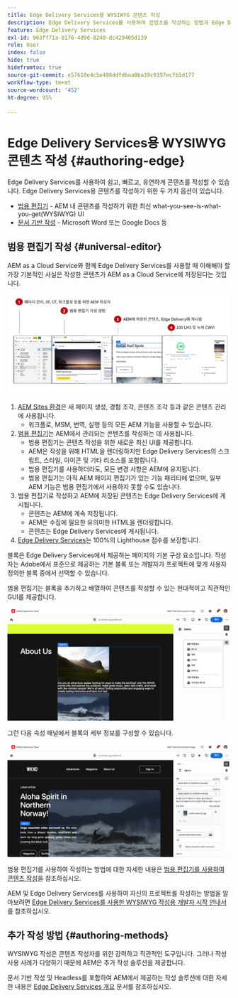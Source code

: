 ```yaml
---
title: Edge Delivery Services용 WYSIWYG 콘텐츠 작성
description: Edge Delivery Services를 사용하여 콘텐츠를 작성하는 방법과 Edge Delivery Services를 AEM 콘텐츠 작성에 어떻게 적용할 수 있는지 알아봅니다.
feature: Edge Delivery Services
exl-id: 963ff71a-8176-4d9d-8240-dc429405d139
role: User
index: false
hide: true
hidefromtoc: true
source-git-commit: e57610e4c5e498ddfdbaa0ba39c9197ecfb5d177
workflow-type: tm+mt
source-wordcount: '452'
ht-degree: 95%

---
```



# Edge Delivery Services용 WYSIWYG 콘텐츠 작성 {#authoring-edge}

Edge Delivery Services를 사용하여 쉽고, 빠르고, 유연하게 콘텐츠를 작성할 수 있습니다. Edge Delivery Services용 콘텐츠를 작성하기 위한 두 가지 옵션이 있습니다.

* [범용 편집기](#universal-editor) - AEM 내 콘텐츠를 작성하기 위한 최신 what-you-see-is-what-you-get(WYSIWYG) UI
* [문서 기반 작성](#document-based) - Microsoft Word 또는 Google Docs 등

## 범용 편집기 작성 {#universal-editor}

AEM as a Cloud Service와 함께 Edge Delivery Services를 사용할 때 이해해야 할 가장 기본적인 사실은 작성한 콘텐츠가 AEM as a Cloud Service에 저장된다는 것입니다.

![Edge Delivery Services와 함께 작동하는 WYSIWYG 작성 방식](assets/how-aem-edge-works.png)

1. [AEM Sites 환경](/help/sites-cloud/authoring/quick-start.md)은 새 페이지 생성, 경험 조각, 콘텐츠 조각 등과 같은 콘텐츠 관리에 사용됩니다.
   * 워크플로, MSM, 번역, 실행 등의 모든 AEM 기능을 사용할 수 있습니다.
1. [범용 편집기](/help/sites-cloud/authoring/universal-editor/authoring.md)는 AEM에서 관리되는 콘텐츠를 작성하는 데 사용됩니다.
   * 범용 편집기는 콘텐츠 작성을 위한 새로운 최신 UI를 제공합니다.
   * AEM은 작성을 위해 HTML을 렌더링하지만 Edge Delivery Services의 스크립트, 스타일, 아이콘 및 기타 리소스를 포함합니다.
   * 범용 편집기를 사용하더라도, 모든 변경 사항은 AEM에 유지됩니다.
   * 범용 편집기는 아직 AEM 페이지 편집기가 있는 기능 패리티에 없으며, 일부 AEM 기능은 범용 편집기에서 사용하지 못할 수도 있습니다.
1. 범용 편집기로 작성하고 AEM에 저장된 콘텐츠는 Edge Delivery Services에 게시됩니다.
   * 콘텐츠는 AEM에 계속 저장됩니다.
   * AEM은 수집에 필요한 유의미한 HTML을 렌더링합니다.
   * 콘텐츠는 Edge Delivery Services에 게시됩니다.
1. [Edge Delivery Services](/help/edge/developer/keeping-it-100.md)는 100%의 Lighthouse 점수를 보장합니다.

블록은 Edge Delivery Services에서 제공하는 페이지의 기본 구성 요소입니다. 작성자는 Adobe에서 표준으로 제공하는 기본 블록 또는 개발자가 프로젝트에 맞게 사용자 정의한 블록 중에서 선택할 수 있습니다.

범용 편집기는 블록을 추가하고 배열하여 콘텐츠를 작성할 수 있는 현대적이고 직관적인 GUI를 제공합니다.

![범용 편집기에서 블록 추가 및 배열](assets/blocks.png)

그런 다음 속성 패널에서 블록의 세부 정보를 구성할 수 있습니다.

![블록 속성 구성](assets/block-properties.png)

범용 편집기를 사용하여 작성하는 방법에 대한 자세한 내용은 [범용 편집기를 사용하여 콘텐츠 작성](/help/sites-cloud/authoring/universal-editor/authoring.md)을 참조하십시오.

AEM 및 Edge Delivery Services를 사용하여 자신의 프로젝트를 작성하는 방법을 알아보려면 [Edge Delivery Services를 사용한 WYSIWYG 작성용 개발자 시작 안내서](/help/edge/wysiwyg-authoring/edge-dev-getting-started.md)를 참조하십시오.

## 추가 작성 방법  {#authoring-methods}

WYSIWYG 작성은 콘텐츠 작성자를 위한 강력하고 직관적인 도구입니다. 그러나 작성 사용 사례가 다양하기 때문에 AEM은 추가 작성 솔루션을 제공합니다.

문서 기반 작성 및 Headless를 포함하여 AEM에서 제공하는 작성 솔루션에 대한 자세한 내용은 [Edge Delivery Services 개요](/help/edge/overview.md#authoring-method) 문서를 참조하십시오.
